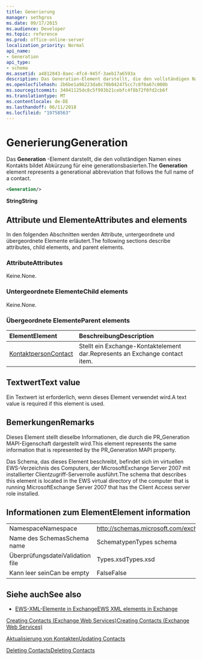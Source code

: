 ```yaml
---
title: Generierung
manager: sethgros
ms.date: 09/17/2015
ms.audience: Developer
ms.topic: reference
ms.prod: office-online-server
localization_priority: Normal
api_name:
- Generation
api_type:
- schema
ms.assetid: a4812843-8aec-4fc4-945f-3aeb17a6593a
description: Das Generation-Element darstellt, die den vollständigen Namen eines Kontakts bildet Abkürzung für eine generationsbasierten.
ms.openlocfilehash: 2b6be1a96223da8c70b042475cc7c8f0a67c000b
ms.sourcegitcommit: 34041125dc8c5f993b21cebfc4f8b72f0fd2cb6f
ms.translationtype: MT
ms.contentlocale: de-DE
ms.lasthandoff: 06/11/2018
ms.locfileid: "19758563"
---
```

# <a name="generation"></a><span data-ttu-id="b12b6-103">Generierung</span><span class="sxs-lookup"><span data-stu-id="b12b6-103">Generation</span></span>

<span data-ttu-id="b12b6-104">Das **Generation** -Element darstellt, die den vollständigen Namen eines Kontakts bildet Abkürzung für eine generationsbasierten.</span><span class="sxs-lookup"><span data-stu-id="b12b6-104">The **Generation** element represents a generational abbreviation that follows the full name of a contact.</span></span> 
  
```xml
<Generation/>
```

 <span data-ttu-id="b12b6-105">**String**</span><span class="sxs-lookup"><span data-stu-id="b12b6-105">**String**</span></span>
## <a name="attributes-and-elements"></a><span data-ttu-id="b12b6-106">Attribute und Elemente</span><span class="sxs-lookup"><span data-stu-id="b12b6-106">Attributes and elements</span></span>

<span data-ttu-id="b12b6-107">In den folgenden Abschnitten werden Attribute, untergeordnete und übergeordnete Elemente erläutert.</span><span class="sxs-lookup"><span data-stu-id="b12b6-107">The following sections describe attributes, child elements, and parent elements.</span></span>
  
### <a name="attributes"></a><span data-ttu-id="b12b6-108">Attribute</span><span class="sxs-lookup"><span data-stu-id="b12b6-108">Attributes</span></span>

<span data-ttu-id="b12b6-109">Keine.</span><span class="sxs-lookup"><span data-stu-id="b12b6-109">None.</span></span>
  
### <a name="child-elements"></a><span data-ttu-id="b12b6-110">Untergeordnete Elemente</span><span class="sxs-lookup"><span data-stu-id="b12b6-110">Child elements</span></span>

<span data-ttu-id="b12b6-111">Keine.</span><span class="sxs-lookup"><span data-stu-id="b12b6-111">None.</span></span>
  
### <a name="parent-elements"></a><span data-ttu-id="b12b6-112">Übergeordnete Elemente</span><span class="sxs-lookup"><span data-stu-id="b12b6-112">Parent elements</span></span>

|<span data-ttu-id="b12b6-113">**Element**</span><span class="sxs-lookup"><span data-stu-id="b12b6-113">**Element**</span></span>|<span data-ttu-id="b12b6-114">**Beschreibung**</span><span class="sxs-lookup"><span data-stu-id="b12b6-114">**Description**</span></span>|
|:-----|:-----|
|[<span data-ttu-id="b12b6-115">Kontaktperson</span><span class="sxs-lookup"><span data-stu-id="b12b6-115">Contact</span></span>](contact.md) <br/> |<span data-ttu-id="b12b6-116">Stellt ein Exchange-Kontaktelement dar.</span><span class="sxs-lookup"><span data-stu-id="b12b6-116">Represents an Exchange contact item.</span></span>  <br/> |
   
## <a name="text-value"></a><span data-ttu-id="b12b6-117">Textwert</span><span class="sxs-lookup"><span data-stu-id="b12b6-117">Text value</span></span>

<span data-ttu-id="b12b6-118">Ein Textwert ist erforderlich, wenn dieses Element verwendet wird.</span><span class="sxs-lookup"><span data-stu-id="b12b6-118">A text value is required if this element is used.</span></span>
  
## <a name="remarks"></a><span data-ttu-id="b12b6-119">Bemerkungen</span><span class="sxs-lookup"><span data-stu-id="b12b6-119">Remarks</span></span>

<span data-ttu-id="b12b6-120">Dieses Element stellt dieselbe Informationen, die durch die PR_Generation MAPI-Eigenschaft dargestellt wird.</span><span class="sxs-lookup"><span data-stu-id="b12b6-120">This element represents the same information that is represented by the PR_Generation MAPI property.</span></span>
  
<span data-ttu-id="b12b6-121">Das Schema, das dieses Element beschreibt, befindet sich im virtuellen EWS-Verzeichnis des Computers, der MicrosoftExchange Server 2007 mit installierter Clientzugriff-Serverrolle ausführt.</span><span class="sxs-lookup"><span data-stu-id="b12b6-121">The schema that describes this element is located in the EWS virtual directory of the computer that is running MicrosoftExchange Server 2007 that has the Client Access server role installed.</span></span>
  
## <a name="element-information"></a><span data-ttu-id="b12b6-122">Informationen zum Element</span><span class="sxs-lookup"><span data-stu-id="b12b6-122">Element information</span></span>

|||
|:-----|:-----|
|<span data-ttu-id="b12b6-123">Namespace</span><span class="sxs-lookup"><span data-stu-id="b12b6-123">Namespace</span></span>  <br/> |http://schemas.microsoft.com/exchange/services/2006/types  <br/> |
|<span data-ttu-id="b12b6-124">Name des Schemas</span><span class="sxs-lookup"><span data-stu-id="b12b6-124">Schema name</span></span>  <br/> |<span data-ttu-id="b12b6-125">Schematypen</span><span class="sxs-lookup"><span data-stu-id="b12b6-125">Types schema</span></span>  <br/> |
|<span data-ttu-id="b12b6-126">Überprüfungsdatei</span><span class="sxs-lookup"><span data-stu-id="b12b6-126">Validation file</span></span>  <br/> |<span data-ttu-id="b12b6-127">Types.xsd</span><span class="sxs-lookup"><span data-stu-id="b12b6-127">Types.xsd</span></span>  <br/> |
|<span data-ttu-id="b12b6-128">Kann leer sein</span><span class="sxs-lookup"><span data-stu-id="b12b6-128">Can be empty</span></span>  <br/> |<span data-ttu-id="b12b6-129">False</span><span class="sxs-lookup"><span data-stu-id="b12b6-129">False</span></span>  <br/> |
   
## <a name="see-also"></a><span data-ttu-id="b12b6-130">Siehe auch</span><span class="sxs-lookup"><span data-stu-id="b12b6-130">See also</span></span>



- [<span data-ttu-id="b12b6-131">EWS-XML-Elemente in Exchange</span><span class="sxs-lookup"><span data-stu-id="b12b6-131">EWS XML elements in Exchange</span></span>](ews-xml-elements-in-exchange.md)


[<span data-ttu-id="b12b6-132">Creating Contacts (Exchange Web Services)</span><span class="sxs-lookup"><span data-stu-id="b12b6-132">Creating Contacts (Exchange Web Services)</span></span>](http://msdn.microsoft.com/library/4845917e-70d1-481c-bbd7-011ec6571789%28Office.15%29.aspx)
  
[<span data-ttu-id="b12b6-133">Aktualisierung von Kontakten</span><span class="sxs-lookup"><span data-stu-id="b12b6-133">Updating Contacts</span></span>](http://msdn.microsoft.com/library/9a865953-b94a-4229-b632-2dee433314be%28Office.15%29.aspx)
  
[<span data-ttu-id="b12b6-134">Deleting Contacts</span><span class="sxs-lookup"><span data-stu-id="b12b6-134">Deleting Contacts</span></span>](http://msdn.microsoft.com/library/fcc3dc84-cd3e-455e-a1a7-ae6921c9b588%28Office.15%29.aspx)

